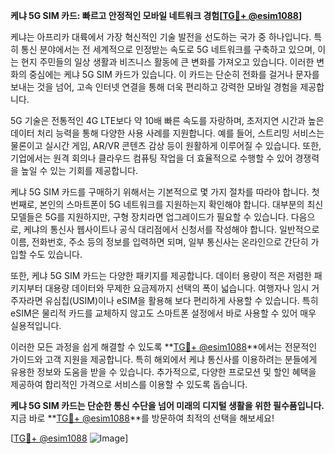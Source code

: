 **케냐 5G SIM 카드: 빠르고 안정적인 모바일 네트워크 경험[[TG💪+ @esim1088](https://t.me/s/esim1088)]**

케냐는 아프리카 대륙에서 가장 혁신적인 기술 발전을 선도하는 국가 중 하나입니다. 특히 통신 분야에서는 전 세계적으로 인정받는 속도로 5G 네트워크를 구축하고 있으며, 이는 현지 주민들의 일상 생활과 비즈니스 활동에 큰 변화를 가져오고 있습니다. 이러한 변화의 중심에는 케냐 5G SIM 카드가 있습니다. 이 카드는 단순히 전화를 걸거나 문자를 보내는 것을 넘어, 고속 인터넷 연결을 통해 더욱 편리하고 강력한 모바일 경험을 제공합니다.

5G 기술은 전통적인 4G LTE보다 약 10배 빠른 속도를 자랑하며, 초저지연 시간과 높은 데이터 처리 능력을 통해 다양한 사용 사례를 지원합니다. 예를 들어, 스트리밍 서비스는 물론이고 실시간 게임, AR/VR 콘텐츠 감상 등이 원활하게 이루어질 수 있습니다. 또한, 기업에서는 원격 회의나 클라우드 컴퓨팅 작업을 더 효율적으로 수행할 수 있어 경쟁력을 높일 수 있는 기회를 제공합니다.

케냐 5G SIM 카드를 구매하기 위해서는 기본적으로 몇 가지 절차를 따라야 합니다. 첫 번째로, 본인의 스마트폰이 5G 네트워크를 지원하는지 확인해야 합니다. 대부분의 최신 모델들은 5G를 지원하지만, 구형 장치라면 업그레이드가 필요할 수 있습니다. 다음으로, 케냐의 통신사 웹사이트나 공식 대리점에서 신청서를 작성해야 합니다. 일반적으로 이름, 전화번호, 주소 등의 정보를 입력하면 되며, 일부 통신사는 온라인으로 간단히 가입할 수도 있습니다.

또한, 케냐 5G SIM 카드는 다양한 패키지를 제공합니다. 데이터 용량이 적은 저렴한 패키지부터 대용량 데이터와 무제한 요금제까지 선택의 폭이 넓습니다. 여행자나 임시 거주자라면 유심칩(USIM)이나 eSIM을 활용해 보다 편리하게 사용할 수 있습니다. 특히 eSIM은 물리적 카드를 교체하지 않고도 스마트폰 설정에서 바로 사용할 수 있어 매우 실용적입니다.

이러한 모든 과정을 쉽게 해결할 수 있도록 **[TG💪+ @esim1088](https://t.me/s/esim1088)**에서는 전문적인 가이드와 고객 지원을 제공합니다. 특히 해외에서 케냐 통신사를 이용하려는 분들에게 유용한 정보와 도움을 받을 수 있습니다. 추가적으로, 다양한 프로모션 및 할인 혜택을 제공하여 합리적인 가격으로 서비스를 이용할 수 있도록 돕습니다.

**케냐 5G SIM 카드는 단순한 통신 수단을 넘어 미래의 디지털 생활을 위한 필수품입니다.** 지금 바로 **[TG💪+ @esim1088](https://t.me/s/esim1088)**를 방문하여 최적의 선택을 해보세요! 

[[TG💪+ @esim1088](https://t.me/s/esim1088) ![Image](https://i.postimg.cc/Y0z9fWf4/image.png)]